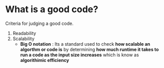 # What is a good code?

Criteria for judging a good code.

1. Readability
2. Scalability
    - **Big O notation** : Its a standard used to check **how scalable an algorthm or code is** by determining **how much runtime it takes to run a code as the input size increases** which is know as **algorithimic efficiency**